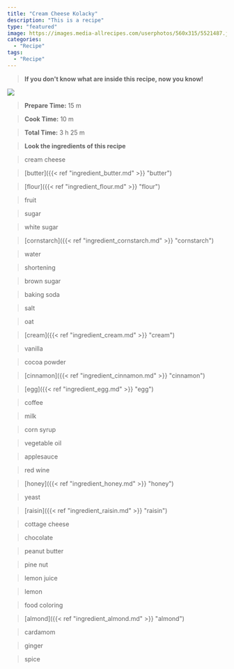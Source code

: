 ```yaml
---
title: "Cream Cheese Kolacky"
description: "This is a recipe"
type: "featured"
image: https://images.media-allrecipes.com/userphotos/560x315/5521487.jpg
categories: 
  - "Recipe"
tags: 
  - "Recipe"
---
```



>**If you don't know what are inside this recipe, now you know!**

![](../images/Recipes-Banner.jpg)
> **Prepare Time:** 15 m


> **Cook Time:** 10 m


> **Total Time:** 3 h 25 m

> **Look the ingredients of this recipe**

> cream cheese

> [butter]({{< ref "ingredient_butter.md" >}} "butter")

> [flour]({{< ref "ingredient_flour.md" >}} "flour")

> fruit

> sugar

> white sugar

> [cornstarch]({{< ref "ingredient_cornstarch.md" >}} "cornstarch")

> water

> shortening

> brown sugar

> baking soda

> salt

> oat

> [cream]({{< ref "ingredient_cream.md" >}} "cream")

> vanilla

> cocoa powder

> [cinnamon]({{< ref "ingredient_cinnamon.md" >}} "cinnamon")

> [egg]({{< ref "ingredient_egg.md" >}} "egg")

> coffee

> milk

> corn syrup

> vegetable oil

> applesauce

> red wine

> [honey]({{< ref "ingredient_honey.md" >}} "honey")

> yeast

> [raisin]({{< ref "ingredient_raisin.md" >}} "raisin")

> cottage cheese

> chocolate

> peanut butter

> pine nut

> lemon juice

> lemon

> food coloring

> [almond]({{< ref "ingredient_almond.md" >}} "almond")

> cardamom

> ginger

> spice

